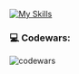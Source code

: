
[![My Skills](https://skillicons.dev/icons?i=py,django,html,css,postman,sqlite,linux,git,github)](https://skillicons.dev)
### 💻 Codewars:

![codewars](https://www.codewars.com/users/jforsety/badges/large)



